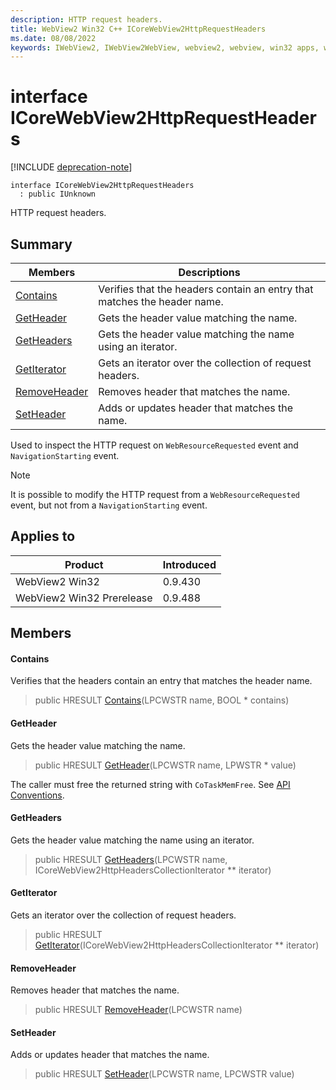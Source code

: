 ```yaml
---
description: HTTP request headers.
title: WebView2 Win32 C++ ICoreWebView2HttpRequestHeaders
ms.date: 08/08/2022
keywords: IWebView2, IWebView2WebView, webview2, webview, win32 apps, win32, edge, ICoreWebView2, ICoreWebView2Controller, browser control, edge html, ICoreWebView2HttpRequestHeaders
---
```


# interface ICoreWebView2HttpRequestHeaders

[!INCLUDE [deprecation-note](../includes/deprecation-note.md)]

```
interface ICoreWebView2HttpRequestHeaders
  : public IUnknown
```

HTTP request headers.

## Summary

 Members                        | Descriptions
--------------------------------|---------------------------------------------
[Contains](#contains) | Verifies that the headers contain an entry that matches the header name.
[GetHeader](#getheader) | Gets the header value matching the name.
[GetHeaders](#getheaders) | Gets the header value matching the name using an iterator.
[GetIterator](#getiterator) | Gets an iterator over the collection of request headers.
[RemoveHeader](#removeheader) | Removes header that matches the name.
[SetHeader](#setheader) | Adds or updates header that matches the name.

Used to inspect the HTTP request on `WebResourceRequested` event and `NavigationStarting` event.

> [!NOTE]
> It is possible to modify the HTTP request from a `WebResourceRequested` event, but not from a `NavigationStarting` event.

## Applies to

Product                         | Introduced
--------------------------------|---------------------------------------------
WebView2 Win32            |    0.9.430
WebView2 Win32 Prerelease |    0.9.488

## Members

#### Contains

Verifies that the headers contain an entry that matches the header name.

> public HRESULT [Contains](#contains)(LPCWSTR name, BOOL * contains)

#### GetHeader

Gets the header value matching the name.

> public HRESULT [GetHeader](#getheader)(LPCWSTR name, LPWSTR * value)

The caller must free the returned string with `CoTaskMemFree`. See [API Conventions](/microsoft-edge/webview2/concepts/win32-api-conventions#strings).

#### GetHeaders

Gets the header value matching the name using an iterator.

> public HRESULT [GetHeaders](#getheaders)(LPCWSTR name, ICoreWebView2HttpHeadersCollectionIterator ** iterator)

#### GetIterator

Gets an iterator over the collection of request headers.

> public HRESULT [GetIterator](#getiterator)(ICoreWebView2HttpHeadersCollectionIterator ** iterator)

#### RemoveHeader

Removes header that matches the name.

> public HRESULT [RemoveHeader](#removeheader)(LPCWSTR name)

#### SetHeader

Adds or updates header that matches the name.

> public HRESULT [SetHeader](#setheader)(LPCWSTR name, LPCWSTR value)

